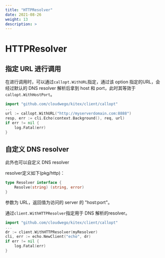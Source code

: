 ```yaml
---
title: "HTTPResolver"
date: 2021-08-26
weight: 13
description: >
---
```


# HTTPResolver

## 指定 URL 进行调用

在进行调用时，可以通过`callopt.WithURL`指定，通过该 option 指定的URL，会经过默认的 DNS resolver 解析后拿到 host 和 port，此时其等效于`callopt.WithHostPort`。

```go
import "github.com/cloudwego/kitex/client/callopt"
...
url := callopt.WithURL("http://myserverdomain.com:8888")
resp, err := cli.Echo(context.Background(), req, url)
if err != nil {
	log.Fatal(err)
}
```

## 自定义 DNS resolver

此外也可以自定义 DNS resolver

resolver定义如下(pkg/http)：

```go
type Resolver interface {
	Resolve(string) (string, error)
}
```

参数为 URL，返回值为访问的 server 的 "host:port"。

通过`client.WithHTTPResolver`指定用于 DNS 解析的resolver。

```go
import "github.com/cloudwego/kitex/client/callopt"
...
dr := client.WithHTTPResolver(myResolver)
cli, err := echo.NewClient("echo", dr)
if err != nil {
	log.Fatal(err)
}
```
